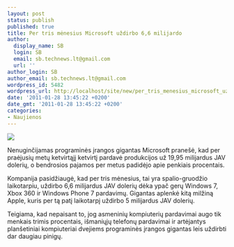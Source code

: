 ```yaml
---
layout: post
status: publish
published: true
title: Per tris mėnesius Microsoft uždirbo 6,6 milijardo
author:
  display_name: SB
  login: SB
  email: sb.technews.lt@gmail.com
  url: ''
author_login: SB
author_email: sb.technews.lt@gmail.com
wordpress_id: 5482
wordpress_url: http://localhost/site/new/per_tris_menesius_microsoft_uzdirbo_66_milijardo/
date: '2011-01-28 13:45:22 +0200'
date_gmt: '2011-01-28 13:45:22 +0200'
categories:
- Naujienos
---
```

<div class="imgright"><img src="http://technews.lt/upload/Win7.jpg"  /></div>
<p>Nenuginčijamas programinės įrangos gigantas Microsoft pranešė, kad per praėjusių metų ketvirtąjį ketvirtį pardavė produkcijos už 19,95 milijardus JAV dolerių, o bendrosios pajamos per metus padidėjo apie penkiais procentais.</p>
<p>Kompanija pasidžiaugė, kad per tris mėnesius, tai yra spalio-gruodžio laikotarpiu, uždirbo 6,6 milijardus JAV dolerių dėka ypač gerų Windows 7, Xbox 360 ir Windows Phone 7 pardavimų. Gigantas aplenkė kitą milžiną Apple, kuris per tą patį laikotarpį uždirbo 5 milijardus JAV dolerių.</p>
<p>Teigiama, kad nepaisant to, jog asmeninių kompiuterių pardavimai augo tik menkais trimis procentais, išmaniųjų telefonų pardavimai ir artėjantys planšetiniai kompiuteriai dvejiems programinės įrangos gigantas leis uždirbti dar daugiau pinigų.<br /></p>
